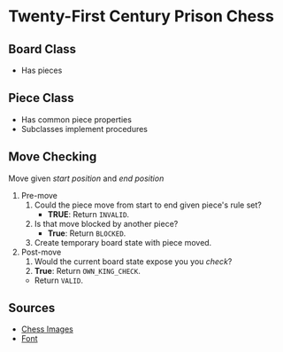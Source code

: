 Twenty-First Century Prison Chess
=================================

Board Class
-----------

- Has pieces

Piece Class
-----------

- Has common piece properties
- Subclasses implement procedures

Move Checking
-------------

Move given *start position* and *end position*

1.  Pre-move
    1.  Could the piece move from start to end given piece's rule set?
        -   **TRUE**: Return `INVALID`.
    2.  Is that move blocked by another piece?
        -   **True**: Return `BLOCKED`.
    3.   Create temporary board state with piece moved.
2.  Post-move
    1.  Would the current board state expose you you *check*?
    2.  **True**: Return `OWN_KING_CHECK`.
    -   Return `VALID`.

Sources
-------

-   [Chess Images](http://www.clker.com/clipart-7190.html)
-   [Font](https://www.behance.net/gallery/19484739/Big-John-Slim-Joe-FREE-Font)
